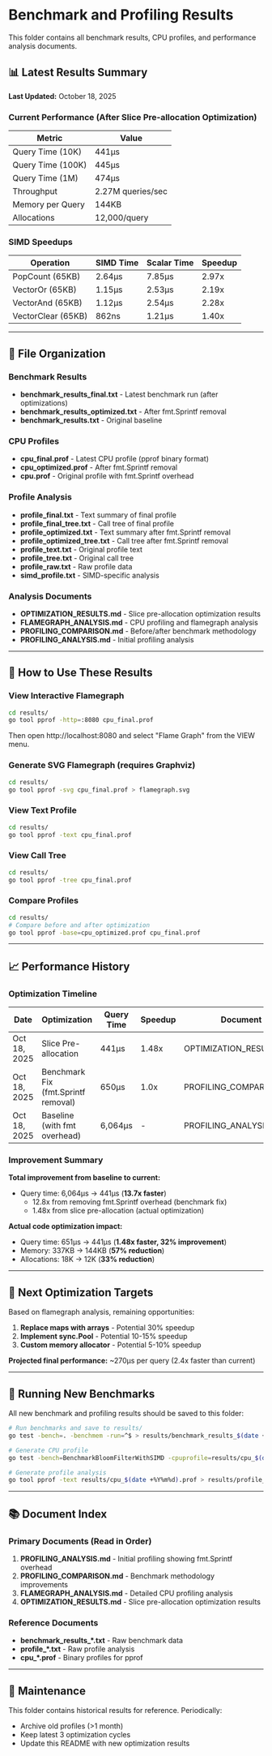 # Benchmark and Profiling Results

This folder contains all benchmark results, CPU profiles, and performance analysis documents.

## 📊 Latest Results Summary

**Last Updated:** October 18, 2025

### Current Performance (After Slice Pre-allocation Optimization)

| Metric | Value |
|--------|-------|
| Query Time (10K) | 441µs |
| Query Time (100K) | 445µs |
| Query Time (1M) | 474µs |
| Throughput | 2.27M queries/sec |
| Memory per Query | 144KB |
| Allocations | 12,000/query |

### SIMD Speedups

| Operation | SIMD Time | Scalar Time | Speedup |
|-----------|-----------|-------------|---------|
| PopCount (65KB) | 2.64µs | 7.85µs | 2.97x |
| VectorOr (65KB) | 1.15µs | 2.53µs | 2.19x |
| VectorAnd (65KB) | 1.12µs | 2.54µs | 2.28x |
| VectorClear (65KB) | 862ns | 1.21µs | 1.40x |

---

## 📁 File Organization

### Benchmark Results
- **benchmark_results_final.txt** - Latest benchmark run (after optimizations)
- **benchmark_results_optimized.txt** - After fmt.Sprintf removal
- **benchmark_results.txt** - Original baseline

### CPU Profiles
- **cpu_final.prof** - Latest CPU profile (pprof binary format)
- **cpu_optimized.prof** - After fmt.Sprintf removal
- **cpu.prof** - Original profile with fmt.Sprintf overhead

### Profile Analysis
- **profile_final.txt** - Text summary of final profile
- **profile_final_tree.txt** - Call tree of final profile
- **profile_optimized.txt** - Text summary after fmt.Sprintf removal
- **profile_optimized_tree.txt** - Call tree after fmt.Sprintf removal
- **profile_text.txt** - Original profile text
- **profile_tree.txt** - Original call tree
- **profile_raw.txt** - Raw profile data
- **simd_profile.txt** - SIMD-specific analysis

### Analysis Documents
- **OPTIMIZATION_RESULTS.md** - Slice pre-allocation optimization results
- **FLAMEGRAPH_ANALYSIS.md** - CPU profiling and flamegraph analysis
- **PROFILING_COMPARISON.md** - Before/after benchmark methodology
- **PROFILING_ANALYSIS.md** - Initial profiling analysis

---

## 🔬 How to Use These Results

### View Interactive Flamegraph
```bash
cd results/
go tool pprof -http=:8080 cpu_final.prof
```
Then open http://localhost:8080 and select "Flame Graph" from the VIEW menu.

### Generate SVG Flamegraph (requires Graphviz)
```bash
cd results/
go tool pprof -svg cpu_final.prof > flamegraph.svg
```

### View Text Profile
```bash
cd results/
go tool pprof -text cpu_final.prof
```

### View Call Tree
```bash
cd results/
go tool pprof -tree cpu_final.prof
```

### Compare Profiles
```bash
cd results/
# Compare before and after optimization
go tool pprof -base=cpu_optimized.prof cpu_final.prof
```

---

## 📈 Performance History

### Optimization Timeline

| Date | Optimization | Query Time | Speedup | Document |
|------|-------------|------------|---------|----------|
| Oct 18, 2025 | Slice Pre-allocation | 441µs | 1.48x | OPTIMIZATION_RESULTS.md |
| Oct 18, 2025 | Benchmark Fix (fmt.Sprintf removal) | 650µs | 1.0x | PROFILING_COMPARISON.md |
| Oct 18, 2025 | Baseline (with fmt overhead) | 6,064µs | - | PROFILING_ANALYSIS.md |

### Improvement Summary

**Total improvement from baseline to current:**
- Query time: 6,064µs → 441µs (**13.7x faster**)
  - 12.8x from removing fmt.Sprintf overhead (benchmark fix)
  - 1.48x from slice pre-allocation (actual optimization)

**Actual code optimization impact:**
- Query time: 651µs → 441µs (**1.48x faster, 32% improvement**)
- Memory: 337KB → 144KB (**57% reduction**)
- Allocations: 18K → 12K (**33% reduction**)

---

## 🎯 Next Optimization Targets

Based on flamegraph analysis, remaining opportunities:

1. **Replace maps with arrays** - Potential 30% speedup
2. **Implement sync.Pool** - Potential 10-15% speedup
3. **Custom memory allocator** - Potential 5-10% speedup

**Projected final performance:** ~270µs per query (2.4x faster than current)

---

## 🔄 Running New Benchmarks

All new benchmark and profiling results should be saved to this folder:

```bash
# Run benchmarks and save to results/
go test -bench=. -benchmem -run=^$ > results/benchmark_results_$(date +%Y%m%d).txt

# Generate CPU profile
go test -bench=BenchmarkBloomFilterWithSIMD -cpuprofile=results/cpu_$(date +%Y%m%d).prof -run=^$ -benchtime=2s

# Generate profile analysis
go tool pprof -text results/cpu_$(date +%Y%m%d).prof > results/profile_$(date +%Y%m%d).txt
```

---

## 📚 Document Index

### Primary Documents (Read in Order)
1. **PROFILING_ANALYSIS.md** - Initial profiling showing fmt.Sprintf overhead
2. **PROFILING_COMPARISON.md** - Benchmark methodology improvements
3. **FLAMEGRAPH_ANALYSIS.md** - Detailed CPU profiling analysis
4. **OPTIMIZATION_RESULTS.md** - Slice pre-allocation optimization results

### Reference Documents
- **benchmark_results_*.txt** - Raw benchmark data
- **profile_*.txt** - Raw profile analysis
- **cpu_*.prof** - Binary profiles for pprof

---

## 🧹 Maintenance

This folder contains historical results for reference. Periodically:
- Archive old profiles (>1 month)
- Keep latest 3 optimization cycles
- Update this README with new optimization results
